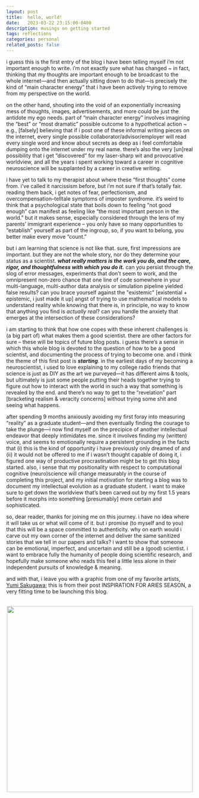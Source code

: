 ```yaml
---
layout: post
title:  hello, world!
date:   2023-03-22 23:15:00-0400
description: musings on getting started
tags: reflections
categories: personal
related_posts: false
---
```


i guess this is the first entry of the blog i have been telling myself i’m not important enough to write. i’m not exactly sure what has changed ~ in fact, thinking that my thoughts are important enough to be broadcast to the whole internet—and then actually sitting down to do that—is precisely the kind of “main character energy” that i have been actively trying to remove from my perspective on the world.

on the other hand, shouting into the void of an exponentially increasing mess of thoughts, images, advertisements, and more could be just the antidote my ego needs. part of “main character energy” involves imagining the “best” or “most dramatic” possible outcome to a hypothetical action ~ e.g., [falsely] believing that if i post one of these informal writing pieces on the internet, every single possible collaborator/advisor/employer will read every single word and know about secrets as deep as i feel comfortable dumping onto the internet under my real name. there’s also the very [un]real possibility that i get “discovered” for my laser-sharp wit and provocative worldview, and all the years i spent working toward a career in cognitive neuroscience will be supplanted by a career in creative writing.

i have yet to talk to my therapist about where these “first thoughts” come from. i’ve called it narcissism before, but i’m not sure if that’s totally fair. reading them back, i get notes of fear, perfectionism, and overcompensation–telltale symptoms of imposter syndrome. it’s weird to think that a psychological state that boils down to feeling “not good enough” can manifest as feeling like “the most important person in the world.” but it makes sense, especially considered through the lens of my parents’ immigrant experience – you only have so many opportunities to “establish” yourself as part of the ingroup, so, if you want to belong, you better make every move “count.”

but i am learning that science is not like that. sure, first impressions are important. but they are not the whole story, nor do they determine your status as a scientist. ***what really matters is the work you do, and the care, rigor, and thoughtfulness with which you do it.*** can you persist through the slog of error messages, experiments that don’t seem to work, and the omnipresent non-zero chance that one line of code somewhere in your multi-language, multi-author data analysis or simulation pipeline yielded false results? can you brace yourself against the "existemic" [existential + epistemic, i just made it up] angst of trying to use mathematical models to understand reality while knowing that there is, in principle, no way to know that anything you find is *actually real*? can you handle the anxiety that emerges at the intersection of these considerations?

i am starting to think that how one copes with these inherent challenges is (a big part of) what makes them a good scientist. there are other factors for sure – these will be topics of future blog posts. i guess there’s a sense in which this whole blog is devoted to the question of how to be a good scientist, and documenting the process of trying to become one. and i think the theme of this first post is ***starting***. in the earliest days of my becoming a neuroscientist, i used to love explaining to my college radio friends that science is just as DIY as the art we purveyed—it has different aims & tools, but ultimately is just some people putting their heads together trying to figure out how to interact with the world in such a way that something is revealed by the end. and there’s no way to get to the “revelation” part [bracketing realism & veracity concerns] without trying some shit and seeing what happens.

after spending 9 months anxiously avoiding my first foray into measuring “reality” as a graduate student—and then eventually finding the courage to take the plunge—i now find myself on the precipice of another intellectual endeavor that deeply intimidates me. since it involves finding my (written) voice, and seems to emotionally require a persistent grounding in the facts that (i) this is the kind of opportunity i have previously only dreamed of and (ii) it would not be offered to me if i wasn’t thought capable of doing it, i figured one way of productive procrastination might be to get this blog started. also, i sense that my positionality with respect to computational cognitive (neuro)science will change measurably in the course of completing this project, and my initial motivation for starting a blog was to document my intellectual evolution as a graduate student. i want to make sure to get down the worldview that’s been carved out by my first 1.5 years before it morphs into something [presumably] more certain and sophisticated.

so, dear reader, thanks for joining me on this journey. i have no idea where it will take us or what will come of it. but i promise (to myself and to you) that this will be a space committed to authenticity. why on earth would i carve out my own corner of the internet and deliver the same sanitized stories that we tell in our papers and talks? i want to show that someone can be emotional, imperfect, and uncertain and still be a (good) scientist. i want to embrace fully the humanity of people doing scientific research, and hopefully make someone who reads this feel a little less alone in their independent pursuits of knowledge & meaning.

and with that, i leave you with a graphic from one of my favorite artists, [Yumi Sakugawa](https://www.instagram.com/yumisakugawa/?hl=en); this is from their post INSPIRATION FOR ARIES SEASON, a very fitting time to be launching this blog.

<br>

<center><img src='../../../assets/img/blog/2023-03-23.jpg' alt='' style='width:500px;'/></center>
